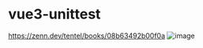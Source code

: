 # vue3-unittest

https://zenn.dev/tentel/books/08b63492b00f0a
![image](https://github.com/naitoyuma7110/vue3UnitTesting/assets/128150297/1bf7d7df-bc4c-4af6-a25b-a7658b04fb54)

